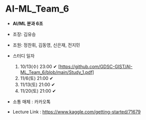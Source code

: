 # AI-ML_Team_6

* __AI/ML 분과 6조__

* 조장: 김유승
* 조원: 정찬휘, 김동영, 신은재, 전지민

* 스터디 일자
  1. 10/13(수) 23:00 ✔ [https://github.com/GDSC-GIST/AI-ML_Team_6/blob/main/Study_1.pdf]
  2. 11/6(토) 21:00  ✔
  3. 11/13(토) 21:00 ✔
  4. 11/20(토) 21:00 ✔

* 소통 매체 : 카카오톡 

* Lecture Link : https://www.kaggle.com/getting-started/71679
